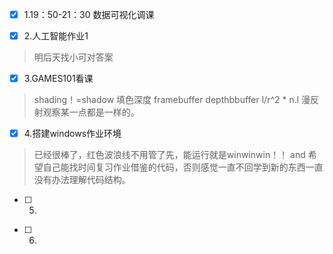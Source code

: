 - [x] 1.19：50-21：30 数据可视化调课
> 
- [x] 2.人工智能作业1
> 明后天找小可对答案
- [x] 3.GAMES101看课
> shading！=shadow
> 填色深度 framebuffer depthbbuffer
> l/r^2 * n.l
> 漫反射观察某一点都是一样的。
- [x] 4.搭建windows作业环境
> 已经很棒了，红色波浪线不用管了先，能运行就是winwinwin！！
> and 希望自己能找时间复习作业借鉴的代码，否则感觉一直不回学到新的东西一直没有办法理解代码结构。
- [ ] 5.
> 
- [ ] 6.
> 